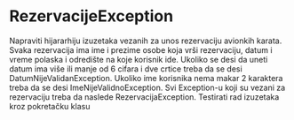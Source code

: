 # RezervacijeException
Napraviti hijararhiju izuzetaka vezanih za unos rezervaciju avionkih karata. Svaka rezervacija ima ime i prezime osobe koja vrši rezervaciju, datum i vreme polaska i odredište na koje korisnik ide. Ukoliko se desi da uneti datum ima više ili manje od 6 cifara i dve crtice treba da se desi DatumNijeValidanException. Ukoliko ime korisnika nema makar 2 karaktera treba da se desi ImeNijeValidnoException. Svi Exception-u koji su vezani za rezervaciju treba da naslede RezervacijaException. Testirati rad izuzetaka kroz pokretačku klasu
